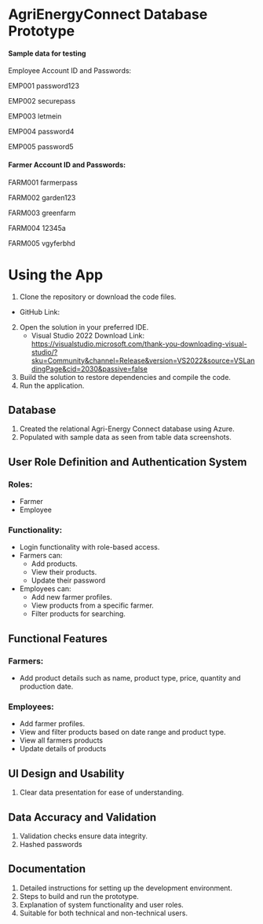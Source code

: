 # AgriEnergyConnect Database Prototype

#### Sample data for testing
Employee Account ID and Passwords:

EMP001 password123

EMP002 securepass

EMP003 letmein

EMP004 password4

EMP005 password5


#### Farmer Account ID and Passwords:
FARM001 farmerpass

FARM002 garden123

FARM003 greenfarm

FARM004 12345a

FARM005 vgyferbhd


# Using the App
1. Clone the repository or download the code files.
  - GitHub Link: 
2. Open the solution in your preferred IDE.
   - Visual Studio 2022 Download Link: https://visualstudio.microsoft.com/thank-you-downloading-visual-studio/?sku=Community&channel=Release&version=VS2022&source=VSLandingPage&cid=2030&passive=false
4. Build the solution to restore dependencies and compile the code.
5. Run the application.

## Database

1. Created the relational Agri-Energy Connect database using Azure.
2. Populated with sample data as seen from table data screenshots.


## User Role Definition and Authentication System

### Roles:
- Farmer
- Employee

### Functionality:
- Login functionality with role-based access.
- Farmers can:
  - Add products.
  - View their products.
  - Update their password
- Employees can:
  - Add new farmer profiles.
  - View products from a specific farmer.
  - Filter products for searching.

## Functional Features

### Farmers:
- Add product details such as name, product type, price, quantity and production date.

### Employees:
- Add farmer profiles.
- View and filter products based on date range and product type.
- View all farmers products
- Update details of products

## UI Design and Usability

1. Clear data presentation for ease of understanding.

## Data Accuracy and Validation

1. Validation checks ensure data integrity.
2. Hashed passwords


## Documentation

1. Detailed instructions for setting up the development environment.
2. Steps to build and run the prototype.
3. Explanation of system functionality and user roles.
4. Suitable for both technical and non-technical users.


